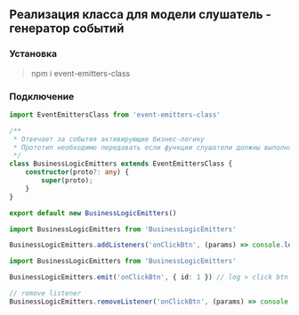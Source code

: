 ## Реализация класса для модели слушатель - генератор событий

### Установка

> npm i event-emitters-class


### Подключение

```typescript
import EventEmittersClass from 'event-emitters-class'

/**
 * Отвечает за события активирующие бизнес-логику
 * Прототип необходимо передавать если функции слушатели должны выполняться в контексте
 */
class BusinessLogicEmitters extends EventEmittersClass {
    constructor(proto?: any) {
        super(proto);
    }
}

export default new BusinessLogicEmitters()
```

```typescript
import BusinessLogicEmitters from 'BusinessLogicEmitters'

BusinessLogicEmitters.addListeners('onClickBtn', (params) => console.log('click btn id:', params.id))
```

```typescript
import BusinessLogicEmitters from 'BusinessLogicEmitters'

BusinessLogicEmitters.emit('onClickBtn', { id: 1 }) // log > click btn id: 1

// remove listener
BusinessLogicEmitters.removeListener('onClickBtn', (params) => console.log('click btn id:', params.id))
```